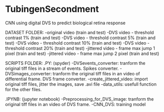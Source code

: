# TubingenSecondment
CNN using digital DVS to predict biological retina response


DATASET FOLDER:
-original video (train and test)
-DVS video - threshold contrast 1% (train and test)
-DVS video - threshold contrast 5% (train and test)
-DVS video - threshold contrast 10% (train and test)
-DVS video - threshold contrast 20% (train and test)
-jittered video - frame max jump 1 pixel (train and test)
-jittered video - frame max jump 2 pixel (train and test)

SCRIPTS FOLDER:
.PY: (spyder)
  -DVSevents_converter: tranform the original tiff files in a stream of events. Spikes converter.
  -DVSimages_converter: tranform the original tiff files in an video of differential frame. DVS frame converter.
  -create_jittered_video: import original tiff files, jitter the images, save .avi file
  -data_utils: usefull function for the other files.

.IPYNB: (jupyter notebook)
  -Preprocessing_for_DVS_image: tranform the original tiff files in an video of DVS frame. 
  -CNN_DVS: training model

